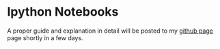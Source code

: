 # Ipython Notebooks

A proper guide and explanation in detail will be posted to my [github page](https://damnation69.github.io/) page shortly in a few days.
